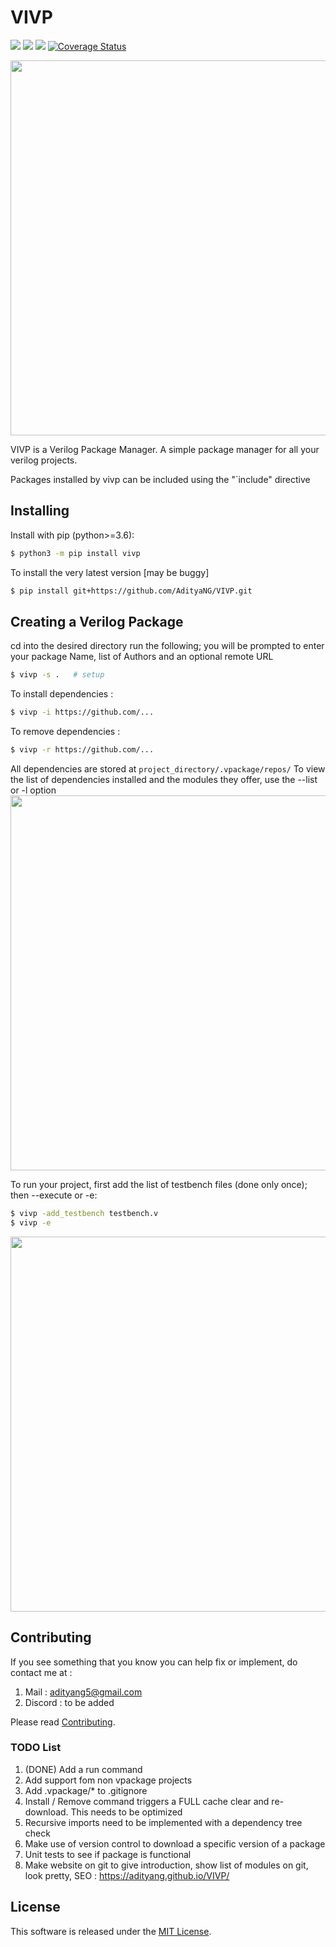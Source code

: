 # VIVP

<a href="https://pypi.org/project/vivp/"> <img src="https://img.shields.io/pypi/v/vivp.svg"></a>
<a href="https://pypi.org/project/vivp/"> <img src="https://img.shields.io/pypi/dm/vivp.svg"></a>
<a href="https://vivp.readthedocs.io/en/latest/"> <img src="https://readthedocs.org/projects/vivp/badge/?version=latest"></a>
[![Coverage Status](https://coveralls.io/repos/github/AdityaNG/VIVP/badge.svg?branch=main)](https://coveralls.io/github/AdityaNG/VIVP?branch=main)

<img src="https://github.com/AdityaNG/VIVP/blob/main/docs/img/VIvP_logo.png?raw=true" width="600">

VIVP is a Verilog Package Manager. A simple package manager for all your verilog projects.

Packages installed by vivp can be included using the "`include" directive

## Installing

Install with pip (python>=3.6):

```bash
$ python3 -m pip install vivp
```

To install the very latest version [may be buggy]
```bash
$ pip install git+https://github.com/AdityaNG/VIVP.git
```

## Creating a Verilog Package

cd into the desired directory run the following; you will be prompted to enter your package Name, list of Authors and an optional remote URL

```bash
$ vivp -s .   # setup
```
To install dependencies : 
```bash
$ vivp -i https://github.com/...
```
To remove dependencies : 
```bash
$ vivp -r https://github.com/...
```
All dependencies are stored at `project_directory/.vpackage/repos/`
To view the list of dependencies installed and the modules they offer, use the --list or -l option
<img src="https://github.com/AdityaNG/VIVP/blob/main/docs/img/example2.png?raw=true" width="600">

To run your project, first add the list of testbench files (done only once); then --execute or -e: 
```bash
$ vivp -add_testbench testbench.v
$ vivp -e
```

<img src="https://github.com/AdityaNG/VIVP/blob/main/docs/img/demo1.png?raw=true" width="600">

## Contributing
If you see something that you know you can help fix or implement, do contact me at :
1. Mail : adityang5@gmail.com
2. Discord : to be added

Please read [Contributing](https://github.com/AdityaNG/VIVP/blob/main/CONTRIBUTING.md).

### TODO List
1. (DONE) Add a run command
2. Add support fom non vpackage projects
3. Add .vpackage/* to .gitignore
4. Install / Remove command triggers a FULL cache clear and re-download. This needs to be optimized
5. Recursive imports need to be implemented with a dependency tree check
6. Make use of version control to download a specific version of a package
7. Unit tests to see if package is functional
8. Make website on git to give introduction, show list of modules on git, look pretty, SEO : https://adityang.github.io/VIVP/

## License

This software is released under the [MIT License](https://github.com/AdityaNG/VIVP/blob/main/LICENSE.txt).
